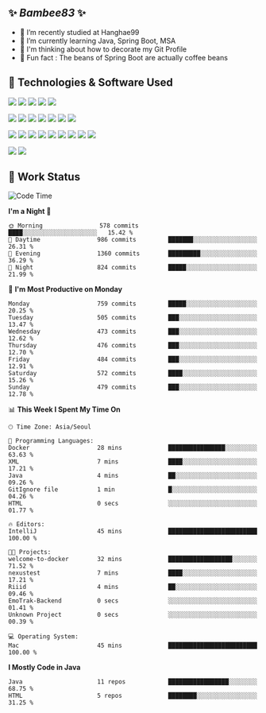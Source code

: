 ##  ✨ _Bambee83_ ✨ 

- 🔭 I’m recently studied at Hanghae99
- 🌱 I’m currently learning Java, Spring Boot, MSA
- 🤔 I'm thinking about how to decorate my Git Profile
- 🪹 Fun fact : The beans of Spring Boot are actually coffee beans 

<!-- - 💬 Ask me about ...
- 📫 How to reach me: ...
- 😄 Pronouns: ...
- 👯 I’m looking to collaborate on ...-->

## 🔧  Technologies & Software Used

<img src="https://img.shields.io/badge/Java-007396?style=flat-round&logo=OpenJDK&logoColor=white"/> <img src="https://img.shields.io/badge/Spring-6DB33F?style=flat-round&logo=spring&logoColor=white"/>   <img src="https://img.shields.io/badge/SpringBoot-6DB33F?style=flat-round&logo=springboot&logoColor=white"/>  <img src="https://img.shields.io/badge/SpringSecurity-6DB33F?style=flat-round&logo=SpringSecurity&logoColor=white"/>   <img src="https://img.shields.io/badge/JSON Web Token-000000?style=flat-round&logo=JSON Web Tokens&logoColor=white"/> 

<img src="https://img.shields.io/badge/github-181717?style=flat-round&logo=github&logoColor=white"/> <img src="https://img.shields.io/badge/git-F05032?style=flat-round&logo=git&logoColor=white"/> <img src="https://img.shields.io/badge/githubactions-2088FF?style=flat-round&logo=githubactions&logoColor=white"/>  <img src="https://img.shields.io/badge/Gradle-02303A?style=flat-round&logo=Gradle&logoColor=white"/>  <img src="https://img.shields.io/badge/IntelliJIDEA-000000?style=flat-round&logo=IntelliJIDEA&logoColor=white"/>  <img src="https://img.shields.io/badge/Postman-FF6C37?style=flat-round&logo=Postman&logoColor=white"/>  <img src="https://img.shields.io/badge/Sourcetree-0052CC?style=flat-round&logo=Sourcetree&logoColor=white"/>

<img src="https://img.shields.io/badge/AmazonS3-569A31?style=flat-round&logo=AmazonS3&logoColor=white"/>  <img src="https://img.shields.io/badge/AmazonEC2-FF9900?style=flat-round&logo=AmazonEC2&logoColor=white"/>  <img src="https://img.shields.io/badge/AmazonRDS-527FFF?style=flat-round&logo=AmazonRDS&logoColor=white"/>  <img src="https://img.shields.io/badge/MySQL-4479A1?style=flat-round&logo=MySQL&logoColor=white"/>  <img src="https://img.shields.io/badge/MongoDB-47A248?style=flat-round&logo=MongoDB&logoColor=white"/> <img src="https://img.shields.io/badge/Ubuntu-E95420?style=flat-round&logo=Ubuntu&logoColor=white"/> <img src="https://img.shields.io/badge/FileZilla-BF0000?style=flat-round&logo=filezilla&logoColor=white"/> <img src="https://img.shields.io/badge/Notion-000000?style=flat-round&logo=Notion&logoColor=white"/> <img src="https://img.shields.io/badge/Slack-F06A6A?style=flat-round&logo=slack&logoColor=white"/>

<img src="https://img.shields.io/badge/AmazonCloudfront-3693F3?style=flat-round&logo=iCloud&logoColor=white"/> <img src="https://img.shields.io/badge/ApacheJMeter-D22128?style=flat-round&logo=apachejmeter&logoColor=white"/> 
 
<!-- Markdown lang
[![Bambee83 Badge](https://img.shields.io/badge/Bambee83'blog-4A154B.svg?&style=for-the-badge&logo=Bloglovin&link=https://blog.naver.com/bambee83)](https://blog.naver.com/bambee83)
## 🚀  GitHub stats & Top Langs
[![Bambee83's GitHub stats-Dark](https://github-readme-stats.vercel.app/api?username=bambee83&show_icons=true&theme=dark#gh-dark-mode-only)]((https://github.com/bambee83/github-readme-stats#gh-dark-mode-only))
![Top Langs-Dark](https://github-readme-stats.vercel.app/api/top-langs/?username=bambee83&layout=compact&theme=dark#gh-dark-mode-only)
## 🐳   Project
[mini project - SeoulCulturePort](https://github.com/event-information)
[clone coding - Instaclone](https://github.com/instaclone8)
[final project - emotrak](https://github.com/EmoTrak)
[![bambee83's wakatime stats](https://github-readme-stats.vercel.app/api/wakatime?username=bambee83)]
 -->
## 🐳 Work Status
<!--START_SECTION:waka-->
![Code Time](http://img.shields.io/badge/Code%20Time-83%20hrs%2057%20mins-blue)

**I'm a Night 🦉** 

```text
🌞 Morning                578 commits         ████░░░░░░░░░░░░░░░░░░░░░   15.42 % 
🌆 Daytime                986 commits         ███████░░░░░░░░░░░░░░░░░░   26.31 % 
🌃 Evening                1360 commits        █████████░░░░░░░░░░░░░░░░   36.29 % 
🌙 Night                  824 commits         █████░░░░░░░░░░░░░░░░░░░░   21.99 % 
```
📅 **I'm Most Productive on Monday** 

```text
Monday                   759 commits         █████░░░░░░░░░░░░░░░░░░░░   20.25 % 
Tuesday                  505 commits         ███░░░░░░░░░░░░░░░░░░░░░░   13.47 % 
Wednesday                473 commits         ███░░░░░░░░░░░░░░░░░░░░░░   12.62 % 
Thursday                 476 commits         ███░░░░░░░░░░░░░░░░░░░░░░   12.70 % 
Friday                   484 commits         ███░░░░░░░░░░░░░░░░░░░░░░   12.91 % 
Saturday                 572 commits         ████░░░░░░░░░░░░░░░░░░░░░   15.26 % 
Sunday                   479 commits         ███░░░░░░░░░░░░░░░░░░░░░░   12.78 % 
```


📊 **This Week I Spent My Time On** 

```text
🕑︎ Time Zone: Asia/Seoul

💬 Programming Languages: 
Docker                   28 mins             ████████████████░░░░░░░░░   63.63 % 
XML                      7 mins              ████░░░░░░░░░░░░░░░░░░░░░   17.21 % 
Java                     4 mins              ██░░░░░░░░░░░░░░░░░░░░░░░   09.26 % 
GitIgnore file           1 min               █░░░░░░░░░░░░░░░░░░░░░░░░   04.26 % 
HTML                     0 secs              ░░░░░░░░░░░░░░░░░░░░░░░░░   01.77 % 

🔥 Editors: 
IntelliJ                 45 mins             █████████████████████████   100.00 % 

🐱‍💻 Projects: 
welcome-to-docker        32 mins             ██████████████████░░░░░░░   71.52 % 
nexustest                7 mins              ████░░░░░░░░░░░░░░░░░░░░░   17.21 % 
Riiid                    4 mins              ██░░░░░░░░░░░░░░░░░░░░░░░   09.46 % 
EmoTrak-Backend          0 secs              ░░░░░░░░░░░░░░░░░░░░░░░░░   01.41 % 
Unknown Project          0 secs              ░░░░░░░░░░░░░░░░░░░░░░░░░   00.39 % 

💻 Operating System: 
Mac                      45 mins             █████████████████████████   100.00 % 
```

**I Mostly Code in Java** 

```text
Java                     11 repos            █████████████████░░░░░░░░   68.75 % 
HTML                     5 repos             ████████░░░░░░░░░░░░░░░░░   31.25 % 
```




<!--END_SECTION:waka-->
